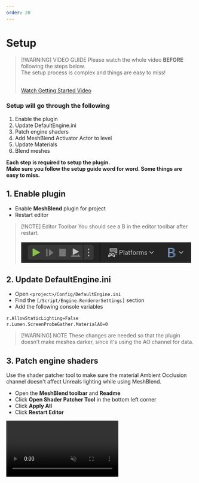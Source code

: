 ```yaml
---
order: 20
---
```



# Setup

> [!WARNING] VIDEO GUIDE
> Please watch the whole video **BEFORE** following the steps below. 
> <br>
> The setup process is complex and things are easy to miss!
> <br>
> <br>
> 
> <a href="https://www.youtube.com/watch?v=C8bxiYUE8TE&embeds_referring_euri=https%3A%2F%2Fmeshblend.lervik.com%2F" target="_blank" class="fabLink">Watch Getting Started Video</a>


### Setup will go through the following

1. Enable the plugin
2. Update DefaultEngine.ini
3. Patch engine shaders
4. Add MeshBlend Activator Actor to level
5. Update Materials
6. Blend meshes

**Each step is required to setup the plugin.<br>Make sure you follow the setup guide word for word. Some things are easy to miss.**

## 1. Enable plugin

- Enable **MeshBlend** plugin for project
- Restart editor

> [!NOTE] Editor Toolbar
> You should see a B in the editor toolbar after restart.
> <br>
> <br>
> ![MeshBlend in the editor toolbar](./Editor_Toolbar.png)


## 2. Update DefaultEngine.ini

- Open `<project>/Config/DefaultEngine.ini`
- Find the `[/Script/Engine.RendererSettings]` section
- Add the following console variables
```
r.AllowStaticLighting=False
r.Lumen.ScreenProbeGather.MaterialAO=0
```

> [!WARNING] NOTE
> These changes are needed so that the plugin doesn't make meshes darker, since it's using the AO channel for data.

## 3. Patch engine shaders

Use the shader patcher tool to make sure the material Ambient Occlusion channel doesn't affect Unreals lighting while using MeshBlend.

- Open the **MeshBlend toolbar** and **Readme**
- Click **Open Shader Patcher Tool** in the bottom left corner
- Click **Apply All**
- Click **Restart Editor**

<video controls src="./MeshBlend_Shader_Patcher.mp4" autoplay muted loop />

## 4. Add MeshBlend Activator Actor to level

The Activator ensures each mesh is assign a correct blend ID. There should be one, and only one of this actor in your level at any time.

- Add the `/Plugins/MeshBlend Content/BP_MeshBlend_Activator` blueprint to your level.

> [!WARNING] NOTE
> If you can't find it, make sure Plugin Content is checked in the Content Browser Filter.

## 5. Update Materials

**Example using a normal material**
![Update material](./UpdateMaterial.jpg)

**Example using a material that uses material attributes**
![Update material attributes](./UpdateMaterialAttributes.jpg)

---

**Each master material needs to be updated for a mesh to blend.**

1. Add the `MeshBlend_Activator [Index X]` material function to your material and hook it up to the correct output channel. (Default is Ambient Occlusion)
2. Disconnect anything going to the AO in materials that are not blending (characters, items, etc). If not, they will show up in the MeshBlend debug view.

> [!WARNING] NOTE
> Make sure you connect the function to the **final output channel** of the material.

> [!NOTE] Custom Primitive Data
> The index on the material function corresponds to the Custom Primitive Data index it is supposed to use. If your material is already using CPDs you need to duplicate the material function and modify it to use an available index.

## 6. Blend meshes

Now that the project is setup you can make a mesh blend. There are multiple ways to achieve this.

For most meshes you want to use either the [Mesh Assets](#a-mesh-assets) or [Mesh Actors](#b-mesh-actors) approach. For landscape actor you need to use [Static ID](#c-static-blend-id-on-material).

> [!NOTE]
> If changing the blend has no effect, try clicking Refresh Actors in the toolbar.
> <br>
> If it's still not working, double check the following:
> - The material is updated with the material function
> - The BP_MeshBlend_Activator is in the level
> - The earlier setup steps have been followed (r.AllowStaticLighting is 0)

### A - Mesh Assets

> [!WARNING] VIDEO GUIDE
> Shown at 2:32 in the [Getting started video](https://www.youtube.com/watch?v=C8bxiYUE8TE&embeds_referring_euri=https%3A%2F%2Fmeshblend.lervik.com%2F&t=152s).

![Asset Action](./AssetAction.jpg)

- Go to the mesh in your content browser that you want to blend
- Right click and choose `Scripted Asset Actions -> MeshBlend` and choose a size
- Any affected meshes in your level will automatically refresh

> [!NOTE] Asset User Data
> This helper function stores the size on the mesh asset as a Asset User Data. You can also edit it manually in the asset.

### B - Mesh Actors

> [!WARNING] VIDEO GUIDE
> Shown at 4:12 in the [Getting started video](https://www.youtube.com/watch?v=C8bxiYUE8TE&embeds_referring_euri=https%3A%2F%2Fmeshblend.lervik.com%2F&t=252s).

![Actor Action](./ActorAction.jpg)

- Find the mesh in your level you want to blend
- Right click and choose `Scripted Actor Actions -> MeshBlend` and choose a size

> [!NOTE] Actor Tag
> This helper function stores the size on the mesh asset as a Tag on the actor.
> <br>
> <br>
> You can also set these directly in the Actor or Component Tags
> <br>
> Tag names are:
>
> ```
> AutoBlend_Small
> AutoBlend_Medium
> AutoBlend_Large
> AutoBlend_ExtraLarge
> AutoBlend_Disabled
> ```

### C - Static blend ID on material

> [!WARNING] VIDEO GUIDE
> Shown at 1:01 in the [Getting started video](https://www.youtube.com/watch?v=C8bxiYUE8TE&embeds_referring_euri=https%3A%2F%2Fmeshblend.lervik.com%2F&t=61s).

> [!NOTE]
> Only use this approach when you need to. In most cases it's usually better to set it on the mesh [asset](#a-mesh-assets) or [actor](#b-mesh-actors) directly.

![Static blend ID](./StaticBlendId.jpg)

You can set a static blend ID on a material. This is required by some meshes like landscapes and landscape grass. It can also be used to make multiple meshes appear like one mesh to the plugin, causing them to not blend between each other.

The static values are values not used by the activator.

> [!WARNING] NOTE
> Meshes with the same static ID will never blend with each other.
> <br>
> <br>
> So use this feature for stuff that either need a static ID (like landscape), or when you don't need the mesh to blend with other meshes of the same type. (like foliage where you want it to blend with the ground, but don't need each flower to blend with each other.)

- Open the material instance
- Set `MeshBlend / Use Static Value` to `true` <br>*When toggling `Use Static Value` off you need to click Refresh Actors after saving the material instance*
- Set `MeshBlend / StaticAutoBlendID` to a corresponding value.

> [!WARNING] Static blend ID
> Static blend IDs for landscape, foliage & special cases (Remember to divide by 255 in parameter input)
> <br>
> Examples: 2/255 or 5/255 give a small blend, 67/255 gives a medium blend, etc.
> ```
> Small:       2-6
> Medium:      65-69
> Large:       128-132
> Extra Large: 191-195
> 
> ALWAYS REMEMBER TO DIVIDE THIS NUMBER BY 255 WHEN INPUTTING IT
> ```

> [!NOTE] Blend ID
> At it's core the MeshBlend shader works on a grayscale mask where each mesh has a value (0 - 255) that holds the blend size and unique ID.
> 
> The activator blueprint ensures each mesh gets a value that is not overlapping with any intersecting meshes, since we only have a limited number of values to choose from.
> 
> Read more about this in [Rules of Blending](</Knowledgebase/Rules of Blending.md>).

> [!NOTE] Static/Dynamic activation
> Landscape and Landscape Grass are not dynamically activated and need to have a static ID set
> <br>
> It's also advised to use static IDs on foliage to improve performance.